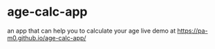 # age-calc-app
an app that can help you to calculate your age 
live demo at https://pa-m0.github.io/age-calc-app/

